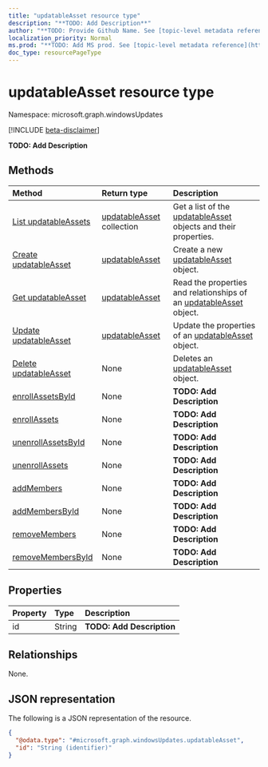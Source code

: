 ```yaml
---
title: "updatableAsset resource type"
description: "**TODO: Add Description**"
author: "**TODO: Provide Github Name. See [topic-level metadata reference](https://msgo.azurewebsites.net/add/document/guidelines/metadata.html#topic-level-metadata)**"
localization_priority: Normal
ms.prod: "**TODO: Add MS prod. See [topic-level metadata reference](https://msgo.azurewebsites.net/add/document/guidelines/metadata.html#topic-level-metadata)**"
doc_type: resourcePageType
---
```


# updatableAsset resource type

Namespace: microsoft.graph.windowsUpdates

[!INCLUDE [beta-disclaimer](../../includes/beta-disclaimer.md)]

**TODO: Add Description**

## Methods
|Method|Return type|Description|
|:---|:---|:---|
|[List updatableAssets](../api/windowsupdates-updatableasset-list.md)|[updatableAsset](../resources/windowsupdates-updatableasset.md) collection|Get a list of the [updatableAsset](../resources/updatableasset.md) objects and their properties.|
|[Create updatableAsset](../api/windowsupdates-updatableasset-create.md)|[updatableAsset](../resources/windowsupdates-updatableasset.md)|Create a new [updatableAsset](../resources/windowsupdates-updatableasset.md) object.|
|[Get updatableAsset](../api/windowsupdates-updatableasset-get.md)|[updatableAsset](../resources/windowsupdates-updatableasset.md)|Read the properties and relationships of an [updatableAsset](../resources/windowsupdates-updatableasset.md) object.|
|[Update updatableAsset](../api/windowsupdates-updatableasset-update.md)|[updatableAsset](../resources/windowsupdates-updatableasset.md)|Update the properties of an [updatableAsset](../resources/windowsupdates-updatableasset.md) object.|
|[Delete updatableAsset](../api/windowsupdates-updatableasset-delete.md)|None|Deletes an [updatableAsset](../resources/windowsupdates-updatableasset.md) object.|
|[enrollAssetsById](../api/windowsupdates-updatableasset-enrollassetsbyid.md)|None|**TODO: Add Description**|
|[enrollAssets](../api/windowsupdates-updatableasset-enrollassets.md)|None|**TODO: Add Description**|
|[unenrollAssetsById](../api/windowsupdates-updatableasset-unenrollassetsbyid.md)|None|**TODO: Add Description**|
|[unenrollAssets](../api/windowsupdates-updatableasset-unenrollassets.md)|None|**TODO: Add Description**|
|[addMembers](../api/windowsupdates-updatableasset-addmembers.md)|None|**TODO: Add Description**|
|[addMembersById](../api/windowsupdates-updatableasset-addmembersbyid.md)|None|**TODO: Add Description**|
|[removeMembers](../api/windowsupdates-updatableasset-removemembers.md)|None|**TODO: Add Description**|
|[removeMembersById](../api/windowsupdates-updatableasset-removemembersbyid.md)|None|**TODO: Add Description**|

## Properties
|Property|Type|Description|
|:---|:---|:---|
|id|String|**TODO: Add Description**|

## Relationships
None.

## JSON representation
The following is a JSON representation of the resource.
<!-- {
  "blockType": "resource",
  "keyProperty": "id",
  "@odata.type": "microsoft.graph.windowsUpdates.updatableAsset",
  "openType": false
}
-->
``` json
{
  "@odata.type": "#microsoft.graph.windowsUpdates.updatableAsset",
  "id": "String (identifier)"
}
```

